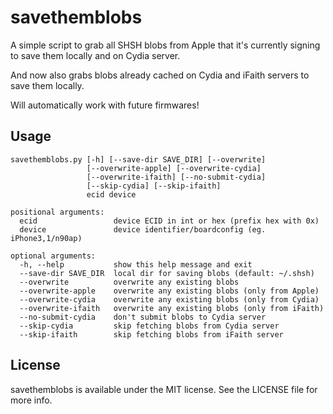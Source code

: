 # savethemblobs

A simple script to grab all SHSH blobs from Apple that it's currently signing to save them locally and on Cydia server.

And now also grabs blobs already cached on Cydia and iFaith servers to save them locally.

Will automatically work with future firmwares!

## Usage

	savethemblobs.py [-h] [--save-dir SAVE_DIR] [--overwrite]
	                 [--overwrite-apple] [--overwrite-cydia]
	                 [--overwrite-ifaith] [--no-submit-cydia]
	                 [--skip-cydia] [--skip-ifaith]
	                 ecid device

	positional arguments:
	  ecid                 device ECID in int or hex (prefix hex with 0x)
	  device               device identifier/boardconfig (eg. iPhone3,1/n90ap)

	optional arguments:
	  -h, --help           show this help message and exit
	  --save-dir SAVE_DIR  local dir for saving blobs (default: ~/.shsh)
	  --overwrite          overwrite any existing blobs
	  --overwrite-apple    overwrite any existing blobs (only from Apple)
	  --overwrite-cydia    overwrite any existing blobs (only from Cydia)
	  --overwrite-ifaith   overwrite any existing blobs (only from iFaith)
	  --no-submit-cydia    don't submit blobs to Cydia server
	  --skip-cydia         skip fetching blobs from Cydia server
	  --skip-ifaith        skip fetching blobs from iFaith server


## License

savethemblobs is available under the MIT license. See the LICENSE file for more info.
